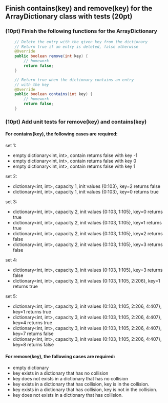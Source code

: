 ## Finish contains(key) and remove(key) for the ArrayDictionary class with tests (20pt)

### (10pt) Finish the following functions for the ArrayDictionary

```java
    // Delete the entry with the given key from the dictionary
    // Return true if an entry is deleted, false otherwise
    @Override
    public boolean remove(int key) {
        // homework
        return false;
    }

    // Return true when the dictionary contains an entry
    // with the key
    @Override
    public boolean contains(int key) {
        // homework
        return false;
    }
```


### (10pt) Add unit tests for remove(key) and contains(key)

#### For contains(key), the following cases are required:

set 1:
- empty dictionary<int, int>, contain returns false with key -1 
- empty dictionary<int, int>, contain returns false with key 0 
- empty dictionary<int, int>, contain returns false with key 1 

set 2:
- dictionary<int, int>, capacity 1, init values {0:103}, key=2 returns false 
- dictionary<int, int>, capacity 1, init values {0:103}, key=0 returns true 

set 3:
- dictionary<int, int>, capacity 2, init values {0:103, 1:105}, key=0 returns true 
- dictionary<int, int>, capacity 2, init values {0:103, 1:105}, key=1 returns true 
- dictionary<int, int>, capacity 2, init values {0:103, 1:105}, key=2 returns false 
- dictionary<int, int>, capacity 2, init values {0:103, 1:105}, key=3 returns false 

set 4:
- dictionary<int, int>, capacity 3, init values {0:103, 1:105}, key=3 returns false 
- dictionary<int, int>, capacity 3, init values {0:103, 1:105, 2:206}, key=1 returns true 

set 5:
- dictionary<int, int>, capacity 3, init values {0:103, 1:105, 2:206, 4:407}, key=1 returns true 
- dictionary<int, int>, capacity 3, init values {0:103, 1:105, 2:206, 4:407}, key=4 returns true 
- dictionary<int, int>, capacity 3, init values {0:103, 1:105, 2:206, 4:407}, key=7 returns false 
- dictionary<int, int>, capacity 3, init values {0:103, 1:105, 2:206, 4:407}, key=8 returns false 

#### For remove(key), the following cases are required:

- empty dictionary
- key exists in a dictionary that has no collision
- key does not exists in a dictionary that has no collision
- key exists in a dictionary that has collision, key is in the collision.
- key exists in a dictionary that has collision, key is not in the collision.
- key does not exists in a dictionary that has collision.
